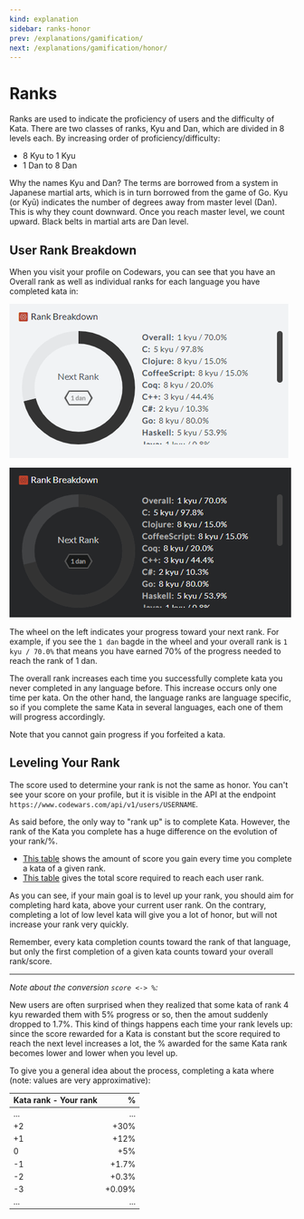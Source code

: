 ```yaml
---
kind: explanation
sidebar: ranks-honor
prev: /explanations/gamification/
next: /explanations/gamification/honor/
---
```


# Ranks

Ranks are used to indicate the proficiency of users and the difficulty of Kata. There are two classes of ranks, Kyu and Dan, which are divided in 8 levels each. By increasing order of proficiency/difficulty:

- 8 Kyu to 1 Kyu
- 1 Dan to 8 Dan

Why the names Kyu and Dan? The terms are borrowed from a system in Japanese martial arts, which is in turn borrowed from the game of Go. Kyu (or Kyū) indicates the number of degrees away from master level (Dan). This is why they count downward. Once you reach master level, we count upward. Black belts in martial arts are Dan level.

## User Rank Breakdown

When you visit your profile on Codewars, you can see that you have an Overall rank as well as individual ranks for each language you have completed kata in:

<div class="block dark:hidden">

![rank progress](./img/rank-breakdown_light.png)

</div>
<div class="hidden dark:block">

![rank progress](./img/rank-breakdown_dark.png)

</div>

The wheel on the left indicates your progress toward your next rank. For example, if you see the `1 dan` bagde in the wheel and your overall rank is `1 kyu / 70.0%` that means you have earned 70% of the progress needed to reach the rank of 1 dan.

The overall rank increases each time you successfully complete kata you never completed in any language before. This increase occurs only one time per kata. On the other hand, the language ranks are language specific, so if you complete the same Kata in several languages, each one of them will progress accordingly.

Note that you cannot gain progress if you forfeited a kata.

## Leveling Your Rank

The score used to determine your rank is not the same as honor. You can't see your score on your profile, but it is visible in the API at the endpoint `https://www.codewars.com/api/v1/users/USERNAME`.

As said before, the only way to "rank up" is to complete Kata. However, the rank of the Kata you complete has a huge difference on the evolution of your rank/%.

- [This table](/references/gamification/ranks/#rank-rewards) shows the amount of score you gain every time you complete a kata of a given rank.
- [This table](/references/gamification/ranks/#rank-requirements) gives the total score required to reach each user rank.

As you can see, if your main goal is to level up your rank, you should aim for completing hard kata, above your current user rank. On the contrary, completing a lot of low level kata will give you a lot of honor, but will not increase your rank very quickly.

Remember, every kata completion counts toward the rank of that language, but only the first completion of a given kata counts toward your overall rank/score.

---

_Note about the conversion `score <-> %`:_

New users are often surprised when they realized that some kata of rank 4 kyu rewarded them with 5% progress or so, then the amout suddenly dropped to 1.7%. This kind of things happens each time your rank levels up: since the score rewarded for a Kata is constant but the score required to reach the next level increases a lot, the % awarded for the same Kata rank becomes lower and lower when you level up.

To give you a general idea about the process, completing a kata where (note: values are very approximative):

| Kata rank - Your rank |      % |
| :-------------------- | -----: |
| ...                   |    ... |
| +2                    |   +30% |
| +1                    |   +12% |
| 0                     |    +5% |
| -1                    |  +1.7% |
| -2                    |  +0.3% |
| -3                    | +0.09% |
| ...                   |    ... |
